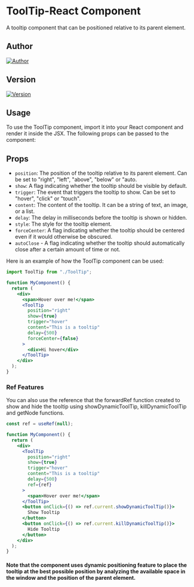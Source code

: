# ToolTip-React Component

A tooltip component that can be positioned relative to its parent element.

## Author

[![Author](https://img.shields.io/badge/Author-Fahis-blue)](fahis.skazi@gmail.com)

## Version

[![Version](https://img.shields.io/badge/version-1.0.0-blue)](https://www.agilsium.com/)

## Usage

To use the ToolTip component, import it into your React component and render it inside the JSX. The following props can be passed to the component:

## Props

- `position`: The position of the tooltip relative to its parent element. Can be set to "right", "left", "above", "below" or "auto.
- `show`: A flag indicating whether the tooltip should be visible by default.
- `trigger`: The event that triggers the tooltip to show. Can be set to "hover", "click" or "touch".
- `content`: The content of the tooltip. It can be a string of text, an image, or a list.
- `delay`: The delay in milliseconds before the tooltip is shown or hidden.
- `style`: The style for the tooltip element.
- `forceCenter`: A flag indicating whether the tooltip should be centered even if it would otherwise be obscured.
- `autoClose` - A flag indicating whether the tooltip should automatically close after a certain amount of time or not.

Here is an example of how the ToolTip component can be used:

```jsx
import ToolTip from "./ToolTip";

function MyComponent() {
  return (
    <div>
      <span>Hover over me!</span>
      <ToolTip
        position="right"
        show={true}
        trigger="hover"
        content="This is a tooltip"
        delay={500}
        forceCenter={false}
      >
        <div>Hi hover</div>
      </ToolTip>
    </div>
  );
}
```

### Ref Features

You can also use the reference that the forwardRef function created to show and hide the tooltip using showDynamicToolTip, killDynamicToolTip and getNode functions.

```jsx
const ref = useRef(null);

function MyComponent() {
  return (
    <div>
      <ToolTip
        position="right"
        show={true}
        trigger="hover"
        content="This is a tooltip"
        delay={500}
        ref={ref}
      >
        <span>Hover over me!</span>
      </ToolTip>
      <button onClick={() => ref.current.showDynamicToolTip()}>
        Show Tooltip
      </button>
      <button onClick={() => ref.current.killDynamicToolTip()}>
        Hide Tooltip
      </button>
    </div>
  );
}
```

#### Note that the component uses dynamic positioning feature to place the tooltip at the best possible position by analyzing the available space in the window and the position of the parent element.
